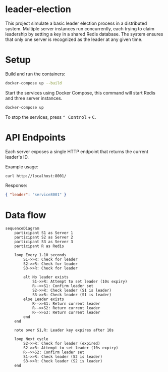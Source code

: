 # leader-election

This project simulate a basic leader election process in a distributed system. Multiple server instances run concurrently, each trying to claim leadership by setting a key in a shared Redis database. The system ensures that only one server is recognized as the leader at any given time.

# Setup

Build and run the containers:

```sh
docker-compose up --build
```

Start the services using Docker Compose, this command will start Redis and three server instances.

```sh
docker-compose up
```

To stop the services, press <kbd>⌃ Control</kbd> + <kbd>C</kbd>.

# API Endpoints

Each server exposes a single HTTP endpoint that returns the current leader's ID.

Example usage:

```sh
curl http://localhost:8001/
```

Response:

```json
{ "leader": "service8001" }
```

# Data flow

```mermaid
sequenceDiagram
    participant S1 as Server 1
    participant S2 as Server 2
    participant S3 as Server 3
    participant R as Redis

    loop Every 1-10 seconds
        S1->>R: Check for leader
        S2->>R: Check for leader
        S3->>R: Check for leader

        alt No leader exists
            S1->>R: Attempt to set leader (10s expiry)
            R-->>S1: Confirm leader set
            S2->>R: Check leader (S1 is leader)
            S3->>R: Check leader (S1 is leader)
        else Leader exists
            R-->>S1: Return current leader
            R-->>S2: Return current leader
            R-->>S3: Return current leader
        end
    end

    note over S1,R: Leader key expires after 10s

    loop Next cycle
        S2->>R: Check for leader (expired)
        S2->>R: Attempt to set leader (10s expiry)
        R-->>S2: Confirm leader set
        S1->>R: Check leader (S2 is leader)
        S3->>R: Check leader (S2 is leader)
    end
```
